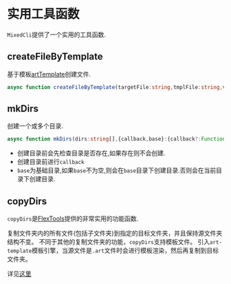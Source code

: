 # 实用工具函数

`MixedCli`提供了一个实用的工具函数.

## createFileByTemplate

基于模板[artTemplate](https://github.com/lhywork/artTemplate)创建文件.

```ts
async function createFileByTemplate(targetFile:string,tmplFile:string,vars:Record<string,any>={})
```

## mkDirs

创建一个或多个目录.

```ts
async function mkDirs(dirs:string[],{callback,base}:{callback?:Function,base?:string})
```

- 创建目录前会先检查目录是否存在,如果存在则不会创建.
- 创建目录前进行`callback`
- `base`为基础目录,如果`base`不为空,则会在`base`目录下创建目录.否则会在当前目录下创建目录.

## copyDirs

`copyDirs`是[FlexTools](https://zhangfisher.github.io/flex-tools)提供的非常实用的功能函数.

复制文件夹内的所有文件(包括子文件夹)到指定的目标文件夹，并且保持源文件夹结构不变。 不同于其他的复制文件夹的功能，`copyDirs`支持模板文件。 引入`art-template`模板引擎，当源文件是`.art`文件时会进行模板渲染，然后再复制到目标文件夹。

详见[这里](https://zhangfisher.github.io/flex-tools/#/guide/fs?id=copydirs)




